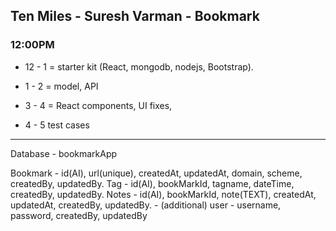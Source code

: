 ## Ten Miles - Suresh Varman - Bookmark

### 12:00PM
* 12 - 1 = starter kit (React, mongodb, nodejs, Bootstrap).

* 1 - 2 = model, API

* 3 - 4 = React components, UI fixes,

* 4 - 5 test cases


-----
Database - bookmarkApp

Bookmark - id(AI), url(unique), createdAt, updatedAt, domain, scheme, createdBy, updatedBy.
Tag - id(AI), bookMarkId, tagname, dateTime, createdBy, updatedBy.
Notes - id(AI), bookMarkId, note(TEXT), createdAt, updatedAt, createdBy, updatedBy. - (additional)
user - username, password, createdBy, updatedBy
